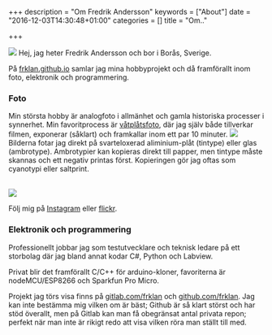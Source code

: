 +++
description = "Om Fredrik Andersson"
keywords = ["About"]
date = "2016-12-03T14:30:48+01:00"
categories = []
title = "Om.."


+++

<img src="https://farm8.staticflickr.com/7353/buddyicons/39190652@N03_r.jpg?1378581704" >
Hej, jag heter Fredrik Andersson och bor i Borås, Sverige.

På [frklan.github.io](https://frklan.github.io) samlar jag mina hobbyprojekt och då framförallt inom foto, elektronik och programmering.

### Foto
Min största hobby är analogfoto i allmänhet och gamla historiska processer i synnerhet. Min favoritprocess är [våtplåtsfoto](https://en.wikipedia.org/wiki/Collodion_process), där jag själv både tillverkar filmen, exponerar (såklart) och framkallar inom ett par 10 minuter.
<img src="https://scontent-ams3-1.cdninstagram.com/t51.2885-15/s640x640/sh0.08/e35/13437236_471663493032320_2143446448_n.jpg?ig_cache_key=MTI4MTM3MzkyMjE1NTA0Nzg5Nw%3D%3D.2">
Bilderna fotar jag direkt på svarteloxerad aliminium-plåt (tintype) eller glas (ambrotype). Ambrotypier kan kopieras direkt till papper, men tintype måste skannas och ett negativ printas först. Kopieringen gör jag oftas som cyanotypi eller saltprint. <br> <br>

<img src="https://scontent-ams3-1.cdninstagram.com/t51.2885-15/s640x640/sh0.08/e35/13739563_330671173931569_273314837_n.jpg?ig_cache_key=MTI5ODc0MDEyMTEyMTcxNTEyMA%3D%3D.2">

Följ mig på [Instagram](https://www.instagram.com/frklan/) eller [flickr](https://secure.flickr.com/photos/39190652@N03/).

### Elektronik och programmering
Professionellt jobbar jag som testutvecklare och teknisk ledare på ett storbolag där jag bland annat kodar C#, Python och Labview.

Privat blir det framförallt C/C++ för arduino-kloner, favoriterna är nodeMCU/ESP8266 och Sparkfun Pro Micro.

Projekt jag törs visa finns på [gitlab.com/frklan](https://gitlab.com/frklan) och [github.com/frklan](https://github.com/frklan). Jag kan inte bestämma mig vilken om är bäst; Github är så klart störst och har stöd överallt, men på Gitlab kan man få obegränsat antal privata repon; perfekt när man inte är rikigt redo att visa vilken röra man ställt till med.


<center><i class="fa fa-apple fa-1x"></i></center>
